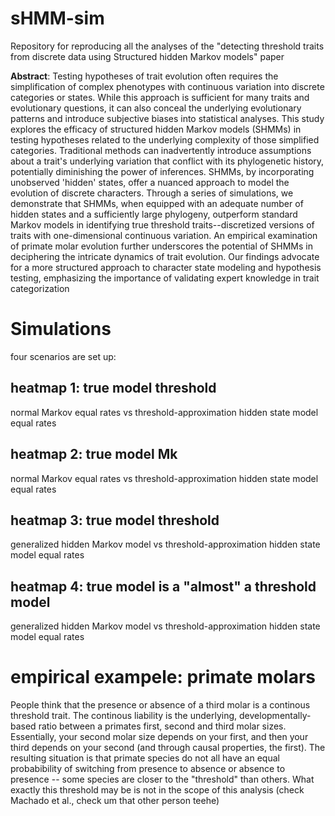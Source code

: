 # sHMM-sim
Repository for reproducing all the analyses of the "detecting threshold traits from discrete data using Structured hidden Markov models" paper 

**Abstract**: Testing hypotheses of trait evolution often requires the simplification of complex phenotypes with continuous variation into discrete categories or states. While this approach is sufficient for many traits and evolutionary questions, it can also conceal the underlying evolutionary patterns and introduce subjective biases into statistical analyses. This study explores the efficacy of structured hidden Markov models (SHMMs) in testing hypotheses related to the underlying complexity of those simplified categories. Traditional methods can inadvertently introduce assumptions about a trait's underlying variation that conflict with its phylogenetic history, potentially diminishing the power of inferences. SHMMs, by incorporating unobserved 'hidden' states, offer a nuanced approach to model the evolution of discrete characters. Through a series of simulations, we demonstrate that SHMMs, when equipped with an adequate number of hidden states and a sufficiently large phylogeny, outperform standard Markov models in identifying true threshold traits--discretized versions of traits with one-dimensional continuous variation. An empirical examination of primate molar evolution further underscores the potential of SHMMs in deciphering the intricate dynamics of trait evolution. Our findings advocate for a more structured approach to character state modeling and hypothesis testing, emphasizing the importance of validating expert knowledge in trait categorization

# Simulations

four scenarios are set up: 

## heatmap 1: true model threshold 
normal Markov equal rates vs threshold-approximation hidden state model equal rates

## heatmap 2: true model Mk 
normal Markov equal rates vs threshold-approximation hidden state model equal rates

## heatmap 3: true model threshold
generalized hidden Markov model vs threshold-approximation hidden state model equal rates

## heatmap 4: true model is a "almost" a threshold model
generalized hidden Markov model vs threshold-approximation hidden state model equal rates

# empirical exampele: primate molars

People think that the presence or absence of a third molar is a continous threshold trait. 
The continous liability is the underlying, developmentally-based ratio between a primates first, second and third molar sizes. Essentially, your second molar size depends on your first, and then your third depends on your second (and through causal properties, the first). The resulting situation is that primate species do not all have an equal probabibility of switching from presence to absence or absence to presence -- some species are closer to the "threshold" than others. What exactly this threshold may be is not in the scope of this analysis (check Machado et al., check um that other person teehe)
